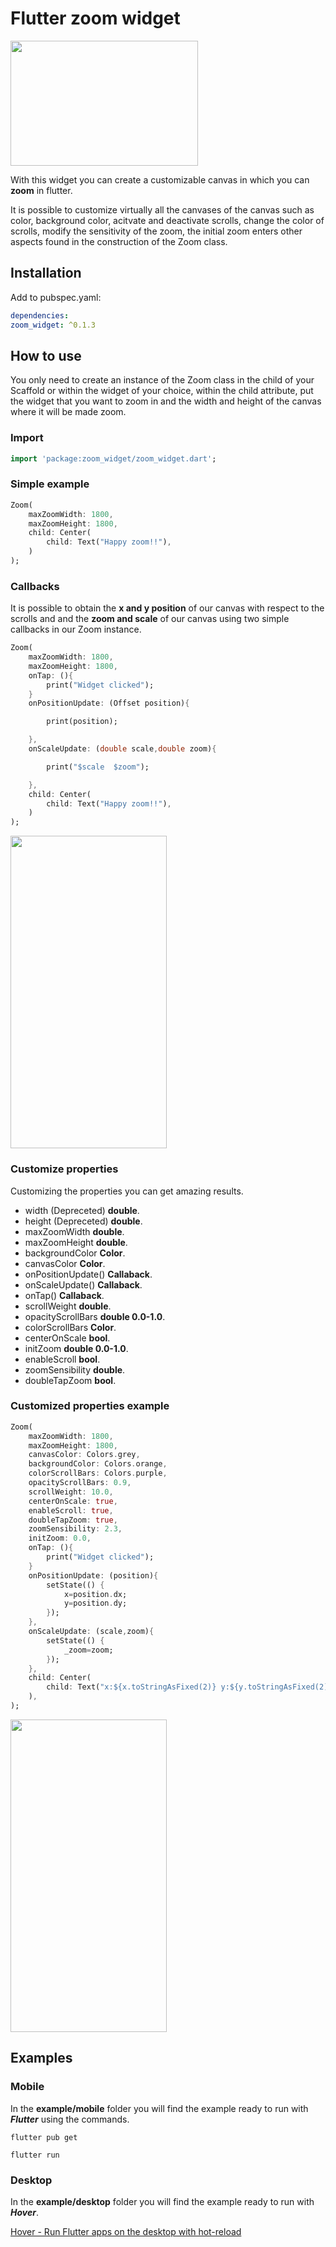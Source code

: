 # Flutter zoom widget

<img src="https://raw.githubusercontent.com/semakers/zoom-widget/master/header.png" data-canonical-src="https://raw.githubusercontent.com/semakers/zoom-widget/master/header.png" width="300" height="200" />

With this widget you can create a customizable canvas in which you can **zoom** in flutter.

It is possible to customize virtually all the canvases of the canvas such as color, background color, acitvate and deactivate scrolls, change the color of scrolls, modify the sensitivity of the zoom, the initial zoom enters other aspects found in the construction of the Zoom class.

## Installation

Add to pubspec.yaml:

```yaml
dependencies:
zoom_widget: ^0.1.3
```



## How to use

You only need to create an instance of the Zoom class in the child of your Scaffold or within the widget of your choice, within the child attribute, put the widget that you want to zoom in and the width and height of the canvas where it will be made zoom.

### Import

```dart
import 'package:zoom_widget/zoom_widget.dart';
```

### Simple example


```dart
Zoom(
    maxZoomWidth: 1800,
    maxZoomHeight: 1800,
    child: Center(
        child: Text("Happy zoom!!"),
    )
);
```

### Callbacks

It is possible to obtain the **x and y position** of our canvas with respect to the scrolls and and the **zoom and scale** of our canvas using two simple callbacks in our Zoom instance.

```dart
Zoom(
    maxZoomWidth: 1800,
    maxZoomHeight: 1800,
    onTap: (){
        print("Widget clicked");
    }
    onPositionUpdate: (Offset position){

        print(position);

    },
    onScaleUpdate: (double scale,double zoom){

        print("$scale  $zoom");

    },
    child: Center(
        child: Text("Happy zoom!!"),
    )
);
```
<img src="https://raw.githubusercontent.com/semakers/zoom-widget/master/first_example.gif" data-canonical-src="https://raw.githubusercontent.com/semakers/zoom-widget/master/first_example.gif" width="250" height="500" />

### Customize properties


Customizing the properties you can get amazing results.

- width (Depreceted) **double**. 
- height (Depreceted) **double**. 
- maxZoomWidth **double**. 
- maxZoomHeight **double**. 
- backgroundColor **Color**.
- canvasColor **Color**.
- onPositionUpdate() **Callaback**.
- onScaleUpdate() **Callaback**.
- onTap() **Callaback**.
-  scrollWeight **double**.
- opacityScrollBars **double 0.0-1.0**.
- colorScrollBars **Color**.
- centerOnScale **bool**.
- initZoom **double 0.0-1.0**.
- enableScroll **bool**.
- zoomSensibility  **double**.
- doubleTapZoom **bool**.

### Customized properties example


```dart
Zoom(
    maxZoomWidth: 1800,
    maxZoomHeight: 1800,
    canvasColor: Colors.grey,
    backgroundColor: Colors.orange,
    colorScrollBars: Colors.purple,
    opacityScrollBars: 0.9,
    scrollWeight: 10.0,
    centerOnScale: true,
    enableScroll: true,
    doubleTapZoom: true,
    zoomSensibility: 2.3,
    initZoom: 0.0,
    onTap: (){ 
        print("Widget clicked");
    }
    onPositionUpdate: (position){
        setState(() {
            x=position.dx;
            y=position.dy;
        });
    },
    onScaleUpdate: (scale,zoom){
        setState(() {
            _zoom=zoom;
        });
    },
    child: Center(
        child: Text("x:${x.toStringAsFixed(2)} y:${y.toStringAsFixed(2)} zoom:${_zoom.toStringAsFixed(2)}",style: TextStyle(color: Colors.deepPurple,fontSize: 50),),
    ),
);
```

<img src="https://raw.githubusercontent.com/semakers/zoom-widget/master/second_example.gif" data-canonical-src="https://raw.githubusercontent.com/semakers/zoom-widget/master/second_example.gif" width="250" height="500" />

## Examples

### Mobile

In the **example/mobile** folder you will find the example ready to run with ***Flutter*** using the commands.

```shell
flutter pub get
```

```shell
flutter run
```

### Desktop

In the **example/desktop** folder you will find the example ready to run with ***Hover***.

[Hover - Run Flutter apps on the desktop with hot-reload](https://github.com/go-flutter-desktop/hover)



